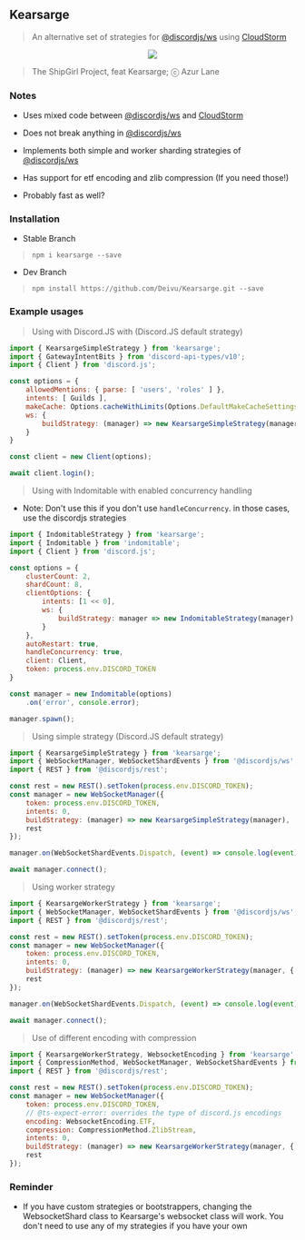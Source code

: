 ## Kearsarge

> An alternative set of strategies for [@discordjs/ws](https://github.com/discordjs/discord.js/tree/main/packages/ws) using [CloudStorm](https://github.com/DasWolke/CloudStorm/tree/master)
<p align="center">
    <img src="https://safe.kashima.moe/315ktpr2490f.png"> 
</p>

> The ShipGirl Project, feat Kearsarge; ⓒ Azur Lane

### Notes

* Uses mixed code between [@discordjs/ws](https://github.com/discordjs/discord.js/tree/main/packages/ws) and [CloudStorm](https://github.com/DasWolke/CloudStorm/tree/master)

* Does not break anything in [@discordjs/ws](https://github.com/discordjs/discord.js/tree/main/packages/ws)

* Implements both simple and worker sharding strategies of [@discordjs/ws](https://github.com/discordjs/discord.js/tree/main/packages/ws)

* Has support for etf encoding and zlib compression (If you need those!)

* Probably fast as well?

### Installation

* Stable Branch
> `npm i kearsarge --save`

* Dev Branch
> `npm install https://github.com/Deivu/Kearsarge.git --save`

### Example usages

> Using with Discord.JS with (Discord.JS default strategy)
```js 
import { KearsargeSimpleStrategy } from 'kearsarge';
import { GatewayIntentBits } from 'discord-api-types/v10';
import { Client } from 'discord.js';

const options = {
    allowedMentions: { parse: [ 'users', 'roles' ] },
    intents: [ Guilds ],
    makeCache: Options.cacheWithLimits(Options.DefaultMakeCacheSettings),
    ws: {
        buildStrategy: (manager) => new KearsargeSimpleStrategy(manager)
    }
}

const client = new Client(options);

await client.login();
```

> Using with Indomitable with enabled concurrency handling

* Note: Don't use this if you don't use `handleConcurrency`. in those cases, use the discordjs strategies

```js
import { IndomitableStrategy } from 'kearsarge';
import { Indomitable } from 'indomitable';
import { Client } from 'discord.js';

const options = {
    clusterCount: 2,
    shardCount: 8,
    clientOptions: {
        intents: [1 << 0],
        ws: {
            buildStrategy: manager => new IndomitableStrategy(manager)
        }
    },
    autoRestart: true,
    handleConcurrency: true,
    client: Client,
    token: process.env.DISCORD_TOKEN
}

const manager = new Indomitable(options)
    .on('error', console.error);

manager.spawn();
```

> Using simple strategy (Discord.JS default strategy)
```js
import { KearsargeSimpleStrategy } from 'kearsarge';
import { WebSocketManager, WebSocketShardEvents } from '@discordjs/ws';
import { REST } from '@discordjs/rest';

const rest = new REST().setToken(process.env.DISCORD_TOKEN);
const manager = new WebSocketManager({
    token: process.env.DISCORD_TOKEN,
    intents: 0,
    buildStrategy: (manager) => new KearsargeSimpleStrategy(manager),
    rest
});

manager.on(WebSocketShardEvents.Dispatch, (event) => console.log(event));

await manager.connect();
```

> Using worker strategy
```js
import { KearsargeWorkerStrategy } from 'kearsarge';
import { WebSocketManager, WebSocketShardEvents } from '@discordjs/ws';
import { REST } from '@discordjs/rest';

const rest = new REST().setToken(process.env.DISCORD_TOKEN);
const manager = new WebSocketManager({
    token: process.env.DISCORD_TOKEN,
    intents: 0,
    buildStrategy: (manager) => new KearsargeWorkerStrategy(manager, { shardsPerWorker: 2 }),
    rest
});

manager.on(WebSocketShardEvents.Dispatch, (event) => console.log(event));

await manager.connect();
```

> Use of different encoding with compression
```js
import { KearsargeWorkerStrategy, WebsocketEncoding } from 'kearsarge';
import { CompressionMethod, WebSocketManager, WebSocketShardEvents } from '@discordjs/ws';
import { REST } from '@discordjs/rest';

const rest = new REST().setToken(process.env.DISCORD_TOKEN);
const manager = new WebSocketManager({
    token: process.env.DISCORD_TOKEN,
    // @ts-expect-error: overrides the type of discord.js encodings
    encoding: WebsocketEncoding.ETF,
    compression: CompressionMethod.ZlibStream,
    intents: 0,
    buildStrategy: (manager) => new KearsargeWorkerStrategy(manager, { shardsPerWorker: 2 }),
    rest
});
```

### Reminder

* If you have custom strategies or bootstrappers, changing the WebsocketShard class to Kearsarge's websocket class will work. You don\'t need to use any of my strategies if you have your own
